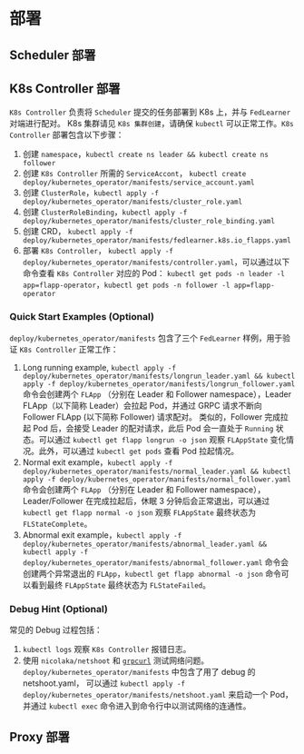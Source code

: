# 部署

## Scheduler 部署

## K8s Controller 部署

`K8s Controller` 负责将 `Scheduler` 提交的任务部署到 K8s 上，并与 `FedLearner` 对端进行配对。
K8s 集群请见 `K8s 集群创建`，请确保 `kubectl` 可以正常工作。`K8s Controller` 部署包含以下步骤：
1. 创建 `namespace`，`kubectl create ns leader && kubectl create ns follower`
2. 创建 `K8s Controller` 所需的 `ServiceAccont`， `kubectl create deploy/kubernetes_operator/manifests/service_account.yaml`
3. 创建 `ClusterRole`，`kubectl apply -f deploy/kubernetes_operator/manifests/cluster_role.yaml`
4. 创建 `ClusterRoleBinding`，`kubectl apply -f deploy/kubernetes_operator/manifests/cluster_role_binding.yaml`
5. 创建 CRD， `kubectl apply -f deploy/kubernetes_operator/manifests/fedlearner.k8s.io_flapps.yaml`
6. 部署 `K8s Controller`， `kubectl apply -f deploy/kubernetes_operator/manifests/controller.yaml`，可以通过以下命令查看 `K8s Controller` 对应的 Pod：
`kubectl get pods -n leader -l app=flapp-operator`，`kubectl get pods -n follower -l app=flapp-operator`

### Quick Start Examples (Optional)

`deploy/kubernetes_operator/manifests` 包含了三个 `FedLearner` 样例，用于验证 `K8s Controller` 正常工作：
1. Long running example, `kubectl apply -f deploy/kubernetes_operator/manifests/longrun_leader.yaml && kubectl apply -f deploy/kubernetes_operator/manifests/longrun_follower.yaml`
命令会创建两个 `FLApp` （分别在 Leader 和 Follower namespace），Leader FLApp（以下简称 Leader）会拉起 Pod，并通过 GRPC 请求不断向 Follower FLApp (以下简称 Follower) 请求配对。
类似的，Follower 完成拉起 Pod 后，会接受 Leader 的配对请求，此后 Pod 会一直处于 `Running` 状态。可以通过 `kubectl get flapp longrun -o json` 观察 `FLAppState` 变化情况。此外，可以通过 `kubectl get pods` 查看 Pod 拉起情况。
2. Normal exit example，`kubectl apply -f deploy/kubernetes_operator/manifests/normal_leader.yaml && kubectl apply -f deploy/kubernetes_operator/manifests/normal_follower.yaml`
命令会创建两个 `FLApp` （分别在 Leader 和 Follower namespace），Leader/Follower 在完成拉起后，休眠 3 分钟后会正常退出，可以通过 `kubectl get flapp normal -o json` 观察 `FLAppState` 最终状态为 `FLStateComplete`。
3. Abnormal exit example，`kubectl apply -f deploy/kubernetes_operator/manifests/abnormal_leader.yaml && kubectl apply -f deploy/kubernetes_operator/manifests/abnormal_follower.yaml`
命令会创建两个异常退出的 `FLApp`，`kubectl get flapp abnormal -o json` 命令可以看到最终 `FLAppState` 最终状态为 `FLStateFailed`。

### Debug Hint (Optional)

常见的 Debug 过程包括：
1. `kubectl logs` 观察 `K8s Controller` 报错日志。
2. 使用 `nicolaka/netshoot` 和 [`grpcurl`](https://github.com/fullstorydev/grpcurl) 测试网络问题。`deploy/kubernetes_operator/manifests` 中包含了用了 debug 的 netshoot.yaml，
可以通过 `kubectl apply -f deploy/kubernetes_operator/manifests/netshoot.yaml` 来启动一个 Pod，并通过 `kubectl exec` 命令进入到命令行中以测试网络的连通性。

## Proxy 部署
